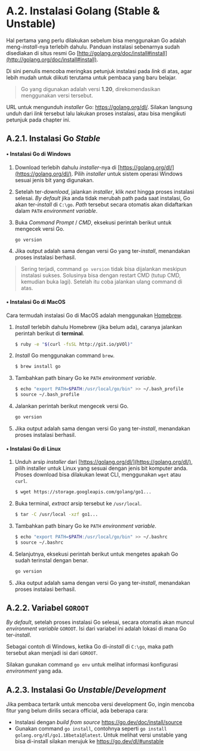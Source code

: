 # A.2. Instalasi Golang (Stable & Unstable)

Hal pertama yang perlu dilakukan sebelum bisa menggunakan Go adalah meng-*install*-nya terlebih dahulu. Panduan instalasi sebenarnya sudah disediakan di situs resmi Go [http://golang.org/doc/install#install](http://golang.org/doc/install#install).

Di sini penulis mencoba meringkas petunjuk instalasi pada *link* di atas, agar lebih mudah untuk diikuti terutama untuk pembaca yang baru belajar.

> Go yang digunakan adalah versi **1.20**, direkomendasikan menggunakan versi tersebut.

URL untuk mengunduh *installer* Go: https://golang.org/dl/. Silakan langsung unduh dari *link* tersebut lalu lakukan proses instalasi, atau bisa mengikuti petunjuk pada chapter ini.

## A.2.1. Instalasi Go *Stable*

#### • Instalasi Go di Windows

 1. Download terlebih dahulu *installer*-nya di [https://golang.org/dl/](https://golang.org/dl/). Pilih *installer* untuk sistem operasi Windows sesuai jenis bit yang digunakan.

 2. Setelah ter-*download*, jalankan *installer*, klik *next* hingga proses instalasi selesai. *By default* jika anda tidak merubah path pada saat instalasi, Go akan ter-*install* di `C:\go`. *Path* tersebut secara otomatis akan didaftarkan dalam `PATH` *environment variable*.

 3. Buka *Command Prompt* / *CMD*, eksekusi perintah berikut untuk mengecek versi Go.

    ```bash
    go version
    ```

 4. Jika output adalah sama dengan versi Go yang ter-*install*, menandakan proses instalasi berhasil.

> Sering terjadi, command `go version` tidak bisa dijalankan meskipun instalasi sukses. Solusinya bisa dengan restart CMD (tutup CMD, kemudian buka lagi). Setelah itu coba jalankan ulang command di atas.

#### • Instalasi Go di MacOS

Cara termudah instalasi Go di MacOS adalah menggunakan [Homebrew](http://brew.sh/).

 1. *Install* terlebih dahulu Homebrew (jika belum ada), caranya jalankan perintah berikut di **terminal**.

    ```bash
    $ ruby -e "$(curl -fsSL http://git.io/pVOl)"
    ```

 2. *Install* Go menggunakan command `brew`.

    ```bash
    $ brew install go
    ```

 3. Tambahkan path binary Go ke `PATH` *environment variable*.

    ```bash
    $ echo "export PATH=$PATH:/usr/local/go/bin" >> ~/.bash_profile
    $ source ~/.bash_profile
    ```

 4. Jalankan perintah berikut mengecek versi Go.

    ```bash
    go version
    ```

 5. Jika output adalah sama dengan versi Go yang ter-*install*, menandakan proses instalasi berhasil.

#### • Instalasi Go di Linux

 1. Unduh arsip *installer* dari [https://golang.org/dl/](https://golang.org/dl/), pilih installer untuk Linux yang sesuai dengan jenis bit komputer anda. Proses download bisa dilakukan lewat CLI, menggunakan `wget` atau `curl`.

    ```bash
    $ wget https://storage.googleapis.com/golang/go1...
    ```

 2. Buka terminal, *extract* arsip tersebut ke `/usr/local`.

    ```bash
    $ tar -C /usr/local -xzf go1...
    ```

 3. Tambahkan path binary Go ke `PATH` *environment variable*.

    ```bash
    $ echo "export PATH=$PATH:/usr/local/go/bin" >> ~/.bashrc
    $ source ~/.bashrc
    ```

 4. Selanjutnya, eksekusi perintah berikut untuk mengetes apakah Go sudah terinstal dengan benar.

    ```bash
    go version
    ```

 5. Jika output adalah sama dengan versi Go yang ter-*install*, menandakan proses instalasi berhasil.

## A.2.2. Variabel `GOROOT`

*By default*, setelah proses instalasi Go selesai, secara otomatis akan muncul *environment variable* `GOROOT`. Isi dari variabel ini adalah lokasi di mana Go ter-*install*.

Sebagai contoh di Windows, ketika Go di-*install* di `C:\go`, maka path tersebut akan menjadi isi dari `GOROOT`.

Silakan gunakan command `go env` untuk melihat informasi konfigurasi *environment* yang ada.

## A.2.3. Instalasi Go *Unstable*/*Development*

Jika pembaca tertarik untuk mencoba versi development Go, ingin mencoba fitur yang belum dirilis secara official, ada beberapa cara:

- Instalasi dengan *build from source* https://go.dev/doc/install/source
- Gunakan command `go install`, contohnya seperti `go install golang.org/dl/go1.18beta1@latest`. Untuk melihat versi unstable yang bisa di-install silakan merujuk ke https://go.dev/dl/#unstable
